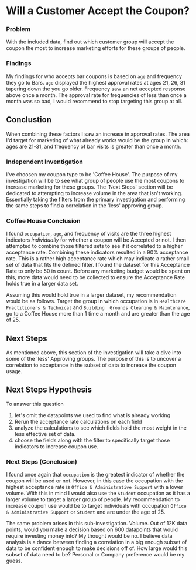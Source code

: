 # Will a Customer Accept the Coupon?

### Problem 
With the included data, find out which customer group will accept the coupon the most to increase marketing efforts for these groups of people.

### Findings
My findings for who accepts bar coupons is based on `age` and frequency they go to Bars. `age` displayed the highest approval rates at ages 21, 26, 31 tapering down the you go older. Frequency saw an net accepted response above once a month. The approval rate for frequencies of less than once a month was so bad, I would recommend to stop targeting this group at all.

## Conclustion
When combining these factors I saw an increase in approval rates. The area I'd target for marketing of what already works would be the group in which: ages are 21-31, and frequency of bar visits is greater than once a month.

### Independent Inventigation
I've choosen my coupon type to be 'Coffee House'. The purpose of my investigation will be to see what group of people use the most coupons to increase marketing for these groups. The 'Next Steps' section will be dedicated to attempting to increase volume in the area that isn't working. Essentially taking the filters from the primary investigation and performing the same steps to find a correlation in the 'less' approving group.

### Coffee House Conclusion
I found `occupation`, `age`, and frequency of visits are the three highest indicators *individually* for whether a coupon will be Accepted or not. I then attempted to combine those filtered sets to see if it correlated to a higher acceptance rate. Combining these indicators resulted in a 90% acceptance rate. This is a rather high acceptance rate which may indicate a rather small set of data that fits the defined filter. I found the dataset for this Acceptance Rate to only be 50 in count. Before any marketing budget would be spent on this, more data would need to be collected to ensure the Acceptance Rate holds true in a larger data set.

Assuming this would hold true in a larger dataset, my recommendation would be as follows. Target the group in which occupation is in `Healthcare Practitioners & Technical` and `Building  Grounds Cleaning & Maintenance`, go to a Coffee House more than 1 time a month and are greater than the age of 25.


## Next Steps
As mentioned above, this section of the investigation will take a dive into some of the 'less' Approving groups. The purpose of this is to uncover a correlation to acceptance in the subset of data to increase the coupon usage.

## Next Steps Hypothesis
To answer this question
1) let's omit the datapoints we used to find what is already working
2) Rerun the acceptance rate calculations on each field
3) analyze the calculations to see which fields hold the most weight in the less effective set of data.
4) choose the fields along with the filter to specifically target those indicators to increase coupon use.

### Next Steps (Conclusion)

I found once again that `occupation` is the greatest indicator of whether the coupon will be used or not. However, in this case the occupation with the highest acceptance rate is `Office & Administrative Support` with a lower volume. With this in mind I would also use the `Student` occupation as it has a larger volume to target a larger group of people. My recommendation to increase coupon use would be to target individuals with occupation `Office & Administrative Support` or `Student` and are under the age of 25.

The same problem arises in this sub-investigation. Volume. Out of 12K data points, would you make a decision based on 600 datapoints that would require investing money into? My thought would be no. I believe data analysis is a dance between finding a correlation in a big enough subset of data to be confident enough to make decisions off of. How large would this subset of data need to be? Personal or Company preference would be my guess.